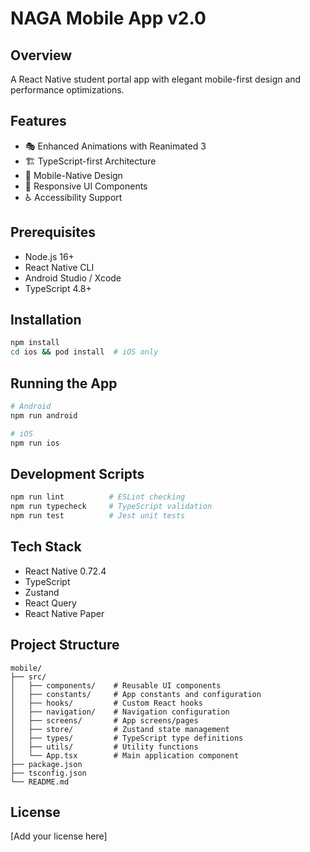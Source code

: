 # NAGA Mobile App v2.0

## Overview

A React Native student portal app with elegant mobile-first design and performance optimizations.

## Features

- 🎭 Enhanced Animations with Reanimated 3
- 🏗️ TypeScript-first Architecture
- 📱 Mobile-Native Design
- 🎨 Responsive UI Components
- ♿ Accessibility Support

## Prerequisites

- Node.js 16+
- React Native CLI
- Android Studio / Xcode
- TypeScript 4.8+

## Installation

```bash
npm install
cd ios && pod install  # iOS only
```

## Running the App

```bash
# Android
npm run android

# iOS
npm run ios
```

## Development Scripts

```bash
npm run lint          # ESLint checking
npm run typecheck     # TypeScript validation
npm run test          # Jest unit tests
```

## Tech Stack

- React Native 0.72.4
- TypeScript
- Zustand
- React Query
- React Native Paper

## Project Structure

```
mobile/
├── src/
│   ├── components/    # Reusable UI components
│   ├── constants/     # App constants and configuration
│   ├── hooks/         # Custom React hooks
│   ├── navigation/    # Navigation configuration
│   ├── screens/       # App screens/pages
│   ├── store/         # Zustand state management
│   ├── types/         # TypeScript type definitions
│   ├── utils/         # Utility functions
│   └── App.tsx        # Main application component
├── package.json
├── tsconfig.json
└── README.md
```

## License

[Add your license here]